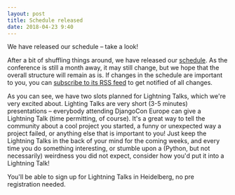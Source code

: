 ```yaml
---
layout: post
title: Schedule released
date: 2018-04-23 9:40
---
```


We have released our schedule – take a look!

<!-- more -->

After a bit of shuffling things around, we have released our [schedule](https://2018.djangocontent.eu/hd/schedule/).
As the conference is still a month away, it may still change, but we hope that the overall structure will remain as is.
If changes in the schedule are important to you, you can [subscribe to its RSS feed](https://2018.djangocontent.eu/hd/schedule/feed.xml)
to get notified of all changes.

As you can see, we have two slots planned for Lightning Talks, which we're very excited about. Lighting Talks are very
short (3-5 minutes) presentations – everybody attending DjangoCon Europe can give a Lightning Talk (time permitting, of
course). It's a great way to tell the community about a cool project you started, a funny or unexpected way a project
failed, or anything else that is important to you! Just keep the Lightning Talks in the back of your mind for the coming
weeks, and every time you do something interesting, or stumble upon a (Python, but not necessarily) weirdness you did
not expect, consider how you'd put it into a Lightning Talk!

You'll be able to sign up for Lightning Talks in Heidelberg, no pre registration needed.
